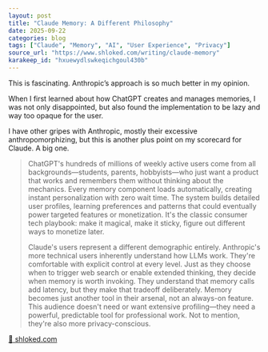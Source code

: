 ```yaml
---
layout: post
title: "Claude Memory: A Different Philosophy"
date: 2025-09-22
categories: blog
tags: ["Claude", "Memory", "AI", "User Experience", "Privacy"]
source_url: "https://www.shloked.com/writing/claude-memory"
karakeep_id: "hxuewydlswkeqichgoul430b"
---
```



This is fascinating. Anthropic’s approach is so much better in my opinion. 

When I first learned about how ChatGPT creates and manages memories, I was not only disappointed, but also found the implementation to be lazy and way too opaque for the user. 

I have other gripes with Anthropic, mostly their excessive anthropomorphizing, but this is another plus point on my scorecard for Claude. A big one. 

> ChatGPT's hundreds of millions of weekly active users come from all backgrounds—students, parents, hobbyists—who just want a product that works and remembers them without thinking about the mechanics. Every memory component loads automatically, creating instant personalization with zero wait time. The system builds detailed user profiles, learning preferences and patterns that could eventually power targeted features or monetization. It's the classic consumer tech playbook: make it magical, make it sticky, figure out different ways to monetize later.
>
> Claude's users represent a different demographic entirely. Anthropic's more technical users inherently understand how LLMs work. They're comfortable with explicit control at every level. Just as they choose when to trigger web search or enable extended thinking, they decide when memory is worth invoking. They understand that memory calls add latency, but they make that tradeoff deliberately. Memory becomes just another tool in their arsenal, not an always-on feature. This audience doesn't need or want extensive profiling—they need a powerful, predictable tool for professional work. Not to mention, they're also more privacy-conscious.

[🔗 shloked.com](https://www.shloked.com/writing/claude-memory)